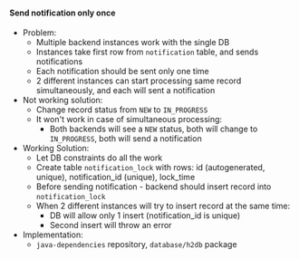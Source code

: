 #### Send notification only once
* Problem:
    * Multiple backend instances work with the single DB
    * Instances take first row from `notification` table, and sends notifications
    * Each notification should be sent only one time
    * 2 different instances can start processing same record simultaneously, and each will sent a notification
* Not working solution:
    * Change record status from `NEW` to `IN_PROGRESS`
    * It won't work in case of simultaneous processing:
        * Both backends will see a `NEW` status, both will change to `IN_PROGRESS`, both will send a notification
* Working Solution:
    * Let DB constraints do all the work
    * Create table `notification_lock` with rows: id (autogenerated, unique), notification_id (unique), lock_time
    * Before sending notification - backend should insert record into `notification_lock`
    * When 2 different instances will try to insert record at the same time:
        * DB will allow only 1 insert (notification_id is unique)
        * Second insert will throw an error
* Implementation:
    * `java-dependencies` repository, `database/h2db` package
